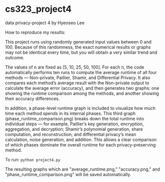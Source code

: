 # cs323_project4

data privacy-project 4 by Hyeoseo Lee

How to reproduce my results:

This project runs using randomly generated input values between 0 and 100. Because of this randomness, the exact numerical results or graphs may not be identical every time, but you will obtain a very similar trend and outcome.

The values of n are fixed as [5, 10, 25, 50, 100].
For each n, the code automatically performs ten runs to compute the average runtime of all four methods — Non-private, Paillier, Shamir, and Differential Privacy.
It also compares each method’s average result with the Non-private output to calculate the average error (accuracy), and then generates two graphs: one showing the runtime comparison among the methods, and another showing their accuracy differences.

In addition, a phase-level runtime graph is included to visualize how much time each method spends in its internal phases.
This third graph (phase_runtime_comparison.png) breaks down the total runtime into individual steps — for example, Paillier’s key generation, encryption, aggregation, and decryption; Shamir’s polynomial generation, share computation, and reconstruction; and differential privacy’s mean calculation, noise generation, and addition.
This allows a clear comparison of which phases dominate the overall runtime for each privacy-preserving method.

To run: `python project4.py`

The resulting graphs which are "average_runtime.png," "accuracy.png," and "phase_runtime_comparison.png" will be saved automatically.